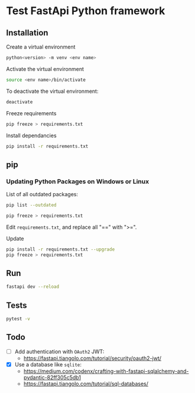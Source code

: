 # Test FastApi Python framework

## Installation

Create a virtual environment

```bash
python<version> -m venv <env name>
```

Activate the virtual environment

```bash
source <env name>/bin/activate
```

To deactivate the virtual environment:

```bash
deactivate
```

Freeze requirements

```bash
pip freeze > requirements.txt
```

Install dependancies

```bash
pip install -r requirements.txt
```

## pip

### Updating Python Packages on Windows or Linux

List of all outdated packages:

```bash
pip list --outdated
```

```bash
pip freeze > requirements.txt
```

Edit `requirements.txt`, and replace all "==" with ">=".

Update

```bash
pip install -r requirements.txt --upgrade
pip freeze > requirements.txt
```

## Run

```bash
fastapi dev --reload
```

## Tests

```bash
pytest -v
```

## Todo

- [ ] Add authentication with `OAuth2` JWT:
    - https://fastapi.tiangolo.com/tutorial/security/oauth2-jwt/
- [x] Use a database like `sqlite`:
    - https://medium.com/codenx/crafting-with-fastapi-sqlalchemy-and-pydantic-82ff305c5db1
    - https://fastapi.tiangolo.com/tutorial/sql-databases/